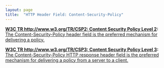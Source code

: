 ```yaml
---
layout: page
title:  "HTTP Header Field: Content-Security-Policy"
---
```


**[W3C TR http://www.w3.org/TR/CSP2: Content Security Policy Level 2](/specs/W3C/TR/CSP2 "This document defines a policy language used to declare a set of content restrictions for a web resource, and a mechanism for transmitting the policy from a server to a client where the policy is enforced."):** [The Content-Security-Policy header field is the preferred mechanism for delivering a policy.](http://www.w3.org/TR/CSP2/#content-security-policy-header-field)

**[W3C TR http://www.w3.org/TR/CSP3: Content Security Policy Level 3](/specs/W3C/TR/CSP3 "This document defines a mechanism by which web developers can control the resources which a particular page can fetch or execute, as well as a number of security-relevant policy decisions."):** [The Content-Security-Policy HTTP response header field is the preferred mechanism for delivering a policy from a server to a client.](http://www.w3.org/TR/CSP3/#csp-header)

